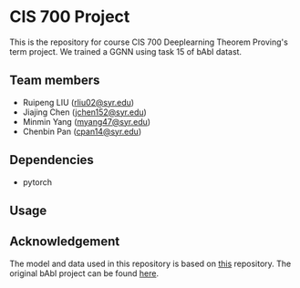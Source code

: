 # CIS 700 Project
This is the repository for course CIS 700 Deeplearning Theorem Proving's term project. We trained a GGNN using task 15 of bAbI datast. 

## Team members
* Ruipeng LIU (rliu02@syr.edu)
* Jiajing Chen (jchen152@syr.edu)
* Minmin Yang (myang47@syr.edu)
* Chenbin Pan (cpan14@syr.edu) 

## Dependencies
* pytorch 

## Usage

## Acknowledgement 
The model and data used in this repository is based on [this](https://github.com/chingyaoc/ggnn.pytorch) repository. The original bAbI project can be found [here](https://github.com/facebookarchive/bAbI-tasks).



